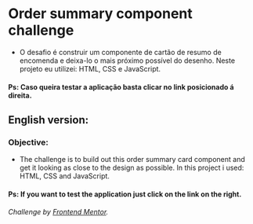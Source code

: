 # Order summary component challenge

* O desafio é construir um componente de cartão de resumo de encomenda e deixa-lo o mais próximo possível do desenho. Neste projeto eu utilizei: HTML, CSS e JavaScript.

#### Ps: Caso queira testar a aplicação basta clicar no link posicionado á direita.

## English version:
### Objective:
* The challenge is to build out this order summary card component and get it looking as close to the design as possible. In this project i used: HTML, CSS and JavaScript.

#### Ps: If you want to test the application just click on the link on the right.

###### Challenge by <a href="https://www.frontendmentor.io?ref=challenge" target="_blank">Frontend Mentor</a>. 
